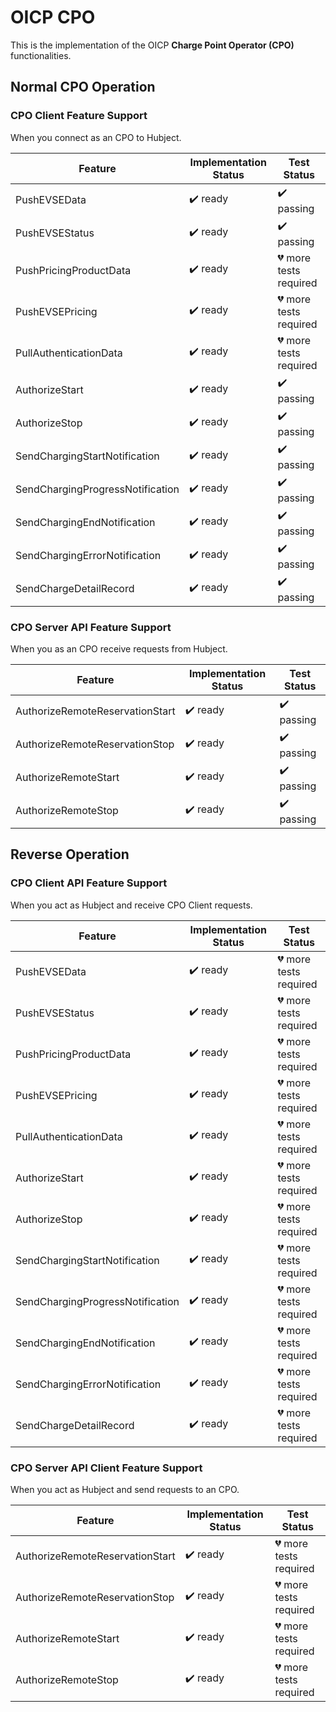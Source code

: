 # OICP CPO

This is the implementation of the OICP **Charge Point Operator (CPO)** functionalities.

## Normal CPO Operation

### CPO Client Feature Support

When you connect as an CPO to Hubject.

| Feature                          | Implementation Status    | Test Status                        |
| -------------------------------- | ------------------------ | ---------------------------------- |
| PushEVSEData                     | :heavy_check_mark: ready | :heavy_check_mark: passing         |
| PushEVSEStatus                   | :heavy_check_mark: ready | :heavy_check_mark: passing         |
| PushPricingProductData           | :heavy_check_mark: ready | :broken_heart: more tests required |
| PushEVSEPricing                  | :heavy_check_mark: ready | :broken_heart: more tests required |
| PullAuthenticationData           | :heavy_check_mark: ready | :broken_heart: more tests required |
| AuthorizeStart                   | :heavy_check_mark: ready | :heavy_check_mark: passing         |
| AuthorizeStop                    | :heavy_check_mark: ready | :heavy_check_mark: passing         |
| SendChargingStartNotification    | :heavy_check_mark: ready | :heavy_check_mark: passing         |
| SendChargingProgressNotification | :heavy_check_mark: ready | :heavy_check_mark: passing         |
| SendChargingEndNotification      | :heavy_check_mark: ready | :heavy_check_mark: passing         |
| SendChargingErrorNotification    | :heavy_check_mark: ready | :heavy_check_mark: passing         |
| SendChargeDetailRecord           | :heavy_check_mark: ready | :heavy_check_mark: passing         |


### CPO Server API Feature Support

When you as an CPO receive requests from Hubject.

| Feature                         | Implementation Status    | Test Status                        |
| ------------------------------- | ------------------------ | ---------------------------------- |
| AuthorizeRemoteReservationStart | :heavy_check_mark: ready | :heavy_check_mark: passing         |
| AuthorizeRemoteReservationStop  | :heavy_check_mark: ready | :heavy_check_mark: passing         |
| AuthorizeRemoteStart            | :heavy_check_mark: ready | :heavy_check_mark: passing         |
| AuthorizeRemoteStop             | :heavy_check_mark: ready | :heavy_check_mark: passing         |




## Reverse Operation

### CPO Client API Feature Support

When you act as Hubject and receive CPO Client requests.

| Feature                          | Implementation Status    | Test Status                        |
| -------------------------------- | ------------------------ | ---------------------------------- |
| PushEVSEData                     | :heavy_check_mark: ready | :broken_heart: more tests required |
| PushEVSEStatus                   | :heavy_check_mark: ready | :broken_heart: more tests required |
| PushPricingProductData           | :heavy_check_mark: ready | :broken_heart: more tests required |
| PushEVSEPricing                  | :heavy_check_mark: ready | :broken_heart: more tests required |
| PullAuthenticationData           | :heavy_check_mark: ready | :broken_heart: more tests required |
| AuthorizeStart                   | :heavy_check_mark: ready | :broken_heart: more tests required |
| AuthorizeStop                    | :heavy_check_mark: ready | :broken_heart: more tests required |
| SendChargingStartNotification    | :heavy_check_mark: ready | :broken_heart: more tests required |
| SendChargingProgressNotification | :heavy_check_mark: ready | :broken_heart: more tests required |
| SendChargingEndNotification      | :heavy_check_mark: ready | :broken_heart: more tests required |
| SendChargingErrorNotification    | :heavy_check_mark: ready | :broken_heart: more tests required |
| SendChargeDetailRecord           | :heavy_check_mark: ready | :broken_heart: more tests required |


### CPO Server API Client Feature Support

When you act as Hubject and send requests to an CPO.

| Feature                         | Implementation Status    | Test Status                        |
| ------------------------------- | ------------------------ | ---------------------------------- |
| AuthorizeRemoteReservationStart | :heavy_check_mark: ready | :broken_heart: more tests required |
| AuthorizeRemoteReservationStop  | :heavy_check_mark: ready | :broken_heart: more tests required |
| AuthorizeRemoteStart            | :heavy_check_mark: ready | :broken_heart: more tests required |
| AuthorizeRemoteStop             | :heavy_check_mark: ready | :broken_heart: more tests required |

